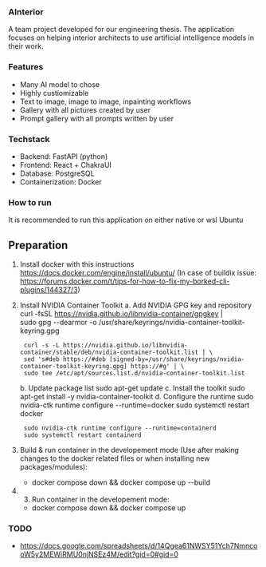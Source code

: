 ### AInterior
A team project developed for our engineering thesis. The application focuses on helping
interior architects to use artificial intelligence models in their work.

### Features
- Many AI model to chose
- Highly custiomizable
- Text to image, image to image, inpainting workflows
- Gallery with all pictures created by user
- Prompt gallery with all prompts written by user

### Techstack
- Backend: FastAPI (python)
- Frontend: React + ChakraUI
- Database: PostgreSQL
- Containerization: Docker

### How to run

It is recommended to run this application on either native or wsl Ubuntu

## Preparation
1. Install docker with this instructions https://docs.docker.com/engine/install/ubuntu/ (In case of buildix issue: https://forums.docker.com/t/tips-for-how-to-fix-my-borked-cli-plugins/144327/3)

2. Install NVIDIA Container Toolkit
    a. Add NVIDIA GPG key and repository
        curl -fsSL https://nvidia.github.io/libnvidia-container/gpgkey | \
        sudo gpg --dearmor -o /usr/share/keyrings/nvidia-container-toolkit-keyring.gpg

        curl -s -L https://nvidia.github.io/libnvidia-container/stable/deb/nvidia-container-toolkit.list | \
        sed 's#deb https://#deb [signed-by=/usr/share/keyrings/nvidia-container-toolkit-keyring.gpg] https://#g' | \
        sudo tee /etc/apt/sources.list.d/nvidia-container-toolkit.list
    b. Update package list
        sudo apt-get update
    c. Install the toolkit
        sudo apt-get install -y nvidia-container-toolkit
    d. Configure the runtime
        sudo nvidia-ctk runtime configure --runtime=docker
        sudo systemctl restart docker

        sudo nvidia-ctk runtime configure --runtime=containerd
        sudo systemctl restart containerd

3. Build & run container in the developement mode (Use after making changes to the docker related files or when installing new packages/modules):
    - docker compose down && docker compose up --build

4. 3. Run container in the developement mode:
    - docker compose down && docker compose up

### TODO
- https://docs.google.com/spreadsheets/d/14Qgea61NWSY51Ych7NmncooW5y2MEWiRMU0njNSEz4M/edit?gid=0#gid=0